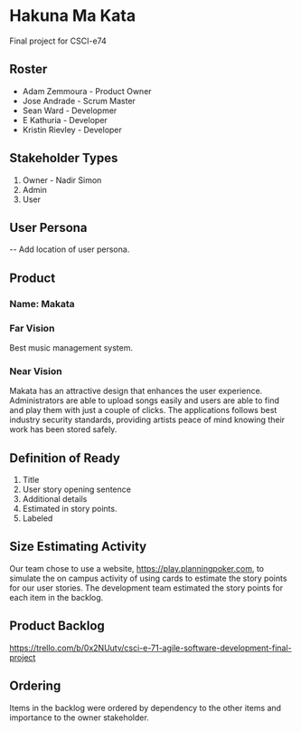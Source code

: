 # Hakuna Ma Kata
Final project for CSCI-e74


## Roster
* Adam Zemmoura - Product Owner
* Jose Andrade - Scrum Master
* Sean Ward - Developmer
* E Kathuria - Developer
* Kristin Rievley - Developer

## Stakeholder Types
1. Owner - Nadir Simon
2. Admin
3. User

## User Persona
-- Add location of user persona.

## Product
### Name: Makata
### Far Vision
Best music management system.
### Near Vision
Makata has an attractive design that enhances the user experience. Administrators are able to upload songs easily and users are able to find and play them with just a couple of clicks. The applications follows best industry security standards, providing artists peace of mind knowing their work has been stored safely.

## Definition of Ready
1. Title
2. User story opening sentence
3. Additional details
4. Estimated in story points.
5. Labeled

## Size Estimating Activity
Our team chose to use a website, https://play.planningpoker.com, to simulate the on campus
activity of using cards to estimate the story points for our user stories. The development team
estimated the story points for each item in the backlog.

## Product Backlog
https://trello.com/b/0x2NUutv/csci-e-71-agile-software-development-final-project

## Ordering
Items in the backlog were ordered by dependency to the other items and importance to the owner stakeholder.

